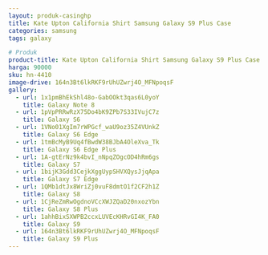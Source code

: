 ```yaml
---
layout: produk-casinghp
title: Kate Upton California Shirt Samsung Galaxy S9 Plus Case
categories: samsung
tags: galaxy

# Produk
product-title: Kate Upton California Shirt Samsung Galaxy S9 Plus Case
harga: 90000
sku: hn-4410
image-drive: 164n3Bt6lkRKF9rUhUZwrj4O_MFNpoqsF
gallery:
  - url: 1x1pmBhEkShl48o-GabOOkt3qas6L0yoY
    title: Galaxy Note 8
  - url: 1pVpPRRwRzX75Do4bK9ZPb7S33IVujC7z
    title: Galaxy S6
  - url: 1VNo01XgIm7rWPGcf_waU9oz35Z4VUnkZ
    title: Galaxy S6 Edge
  - url: 1tmBcMyB9Uq4fBwdW38BJbA4OleXva_Tk
    title: Galaxy S6 Edge Plus
  - url: 1A-gtErNz9k4bvI_nNpqZOgcOD4hRm6gs
    title: Galaxy S7
  - url: 1bijK3Gdd3CejkXggUypSHVXQysJjqApa
    title: Galaxy S7 Edge
  - url: 1QMb1dtJx8WriZj0vuF8dmtO1f2CF2h1Z
    title: Galaxy S8
  - url: 1CjReZmRwOgdnoVCcXWJZQaD20nxozYbn
    title: Galaxy S8 Plus
  - url: 1ahhBixSXWPB2ccxLUVEcKHRvGI4K_FA0
    title: Galaxy S9
  - url: 164n3Bt6lkRKF9rUhUZwrj4O_MFNpoqsF
    title: Galaxy S9 Plus
---
```

